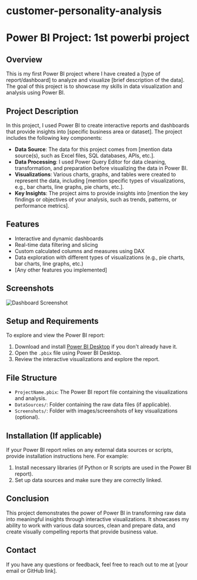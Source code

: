 ﻿# customer-personality-analysis
 # Power BI Project: 1st powerbi project

## Overview
This is my first Power BI project where I have created a [type of report/dashboard] to analyze and visualize [brief description of the data]. The goal of this project is to showcase my skills in data visualization and analysis using Power BI. 

## Project Description
In this project, I used Power BI to create interactive reports and dashboards that provide insights into [specific business area or dataset]. The project includes the following key components:
- **Data Source**: The data for this project comes from [mention data source(s), such as Excel files, SQL databases, APIs, etc.].
- **Data Processing**: I used Power Query Editor for data cleaning, transformation, and preparation before visualizing the data in Power BI.
- **Visualizations**: Various charts, graphs, and tables were created to represent the data, including [mention specific types of visualizations, e.g., bar charts, line graphs, pie charts, etc.].
- **Key Insights**: The project aims to provide insights into [mention the key findings or objectives of your analysis, such as trends, patterns, or performance metrics].

## Features
- Interactive and dynamic dashboards
- Real-time data filtering and slicing
- Custom calculated columns and measures using DAX
- Data exploration with different types of visualizations (e.g., pie charts, bar charts, line graphs, etc.)
- [Any other features you implemented]

## Screenshots
![Dashboard Screenshot](path/to/screenshot.png)  <!-- Update with your screenshot path -->

## Setup and Requirements
To explore and view the Power BI report:
1. Download and install [Power BI Desktop](https://powerbi.microsoft.com/desktop/) if you don't already have it.
2. Open the `.pbix` file using Power BI Desktop.
3. Review the interactive visualizations and explore the report.

## File Structure
- `ProjectName.pbix`: The Power BI report file containing the visualizations and analysis.
- `DataSources/`: Folder containing the raw data files (if applicable).
- `Screenshots/`: Folder with images/screenshots of key visualizations (optional).

## Installation (If applicable)
If your Power BI report relies on any external data sources or scripts, provide installation instructions here. For example:
1. Install necessary libraries (if Python or R scripts are used in the Power BI report).
2. Set up data sources and make sure they are correctly linked.

## Conclusion
This project demonstrates the power of Power BI in transforming raw data into meaningful insights through interactive visualizations. It showcases my ability to work with various data sources, clean and prepare data, and create visually compelling reports that provide business value.

## Contact
If you have any questions or feedback, feel free to reach out to me at [your email or GitHub link].


